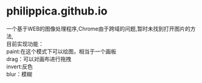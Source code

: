 # philippica.github.io
一个基于WEB的图像处理程序,Chrome由于跨域的问题,暂时未找到打开图片的方法,<br>
目前实现功能：<br>
paint:在这个模式下可以绘图，相当于一个画板<br>
drag：可以对画布进行拖拽<br>
invert:反色<br>
blur：模糊<br>
